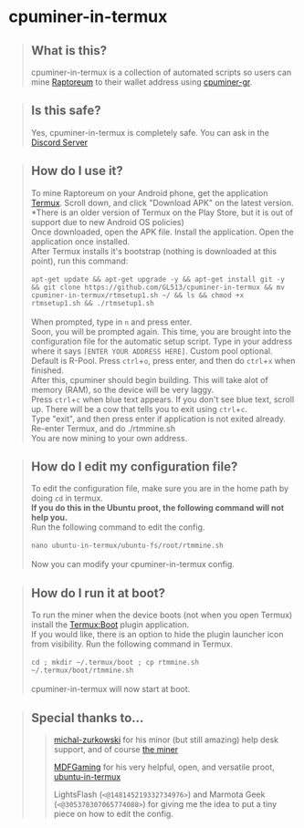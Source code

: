 # cpuminer-in-termux

> ## What is this?
> cpuminer-in-termux is a collection of automated scripts so users can mine [Raptoreum](https://raptoreum.com/) to their wallet address using [cpuminer-gr](https://github.com/michal-zurkowski/cpuminer-gr).

> ## Is this safe?
> Yes, cpuminer-in-termux is completely safe. You can ask in the [Discord Server](https://discord.gg/Raptoreum)

> ## How do I use it?
> To mine Raptoreum on your Android phone, get the application [Termux](https://f-droid.org/en/packages/com.termux/). Scroll down, and click "Download APK" on the latest version. *There is an older version of Termux on the Play Store, but it is out of support due to new Android OS policies)<br>
> Once downloaded, open the APK file. Install the application. Open the application once installed.<br>
> After Termux installs it's bootstrap (nothing is downloaded at this point), run this command:<br><br>
`apt-get update && apt-get upgrade -y && apt-get install git -y && git clone https://github.com/GL513/cpuminer-in-termux && mv cpuminer-in-termux/rtmsetup1.sh ~/ && ls && chmod +x rtmsetup1.sh && ./rtmsetup1.sh`
<br><br>
> When prompted, type in `n` and press enter.<br>
> Soon, you will be prompted again. This time, you are brought into the configuration file for the automatic setup script. Type in your address where it says `[ENTER YOUR ADDRESS HERE]`. Custom pool optional. Default is R-Pool. Press `ctrl`+`o`, press enter, and then do `ctrl`+`x` when finished.<br>
> After this, cpuminer should begin building. This will take alot of memory (RAM), so the device will be very laggy.<br>
> Press `ctrl`+`c` when blue text appears. If you don't see blue text, scroll up. There will be a cow that tells you to exit using `ctrl`+`c`.<br>
> Type "exit", and then press enter if application is not exited already.<br>
> Re-enter Termux, and do ./rtmmine.sh<br>
> You are now mining to your own address.<br>

> ## How do I edit my configuration file?
> To edit the configuration file, make sure you are in the home path by doing `cd` in termux.<br>
> **If you do this in the Ubuntu proot, the following command will not help you.**<br>
> Run the following command to edit the config. <br><br>
`nano ubuntu-in-termux/ubuntu-fs/root/rtmmine.sh` <br><br>
> Now you can modify your cpuminer-in-termux config.

> ## How do I run it at boot?
> To run the miner when the device boots (not when you open Termux) install the [Termux:Boot](https://f-droid.org/packages/com.termux.boot) plugin application.<br>
> If you would like, there is an option to hide the plugin launcher icon from visibility.
> Run the following command in Termux.<br><br>
`cd ; mkdir ~/.termux/boot ; cp rtmmine.sh ~/.termux/boot/rtmmine.sh` <br><br>
> cpuminer-in-termux will now start at boot.
>

> ## Special thanks to...
>
>> [michal-zurkowski](https://GitHub.com/michal-zurkowski/) for his minor (but still amazing) help desk support, and of course [the miner](https://GitHub.com/michal-zurkowski/cpuminer-gr/)
>>
>> [MDFGaming](https://GitHub.com/MDFGaming) for his very helpful, open, and versatile proot, [ubuntu-in-termux](https://GitHub.com/MDFGaming/ubuntu-in-termux/)
>>
>> LightsFlash (`<@148145219332734976>`) and Marmota Geek (`<@305378307065774080>`) for giving me the idea to put a tiny piece on how to edit the config.
